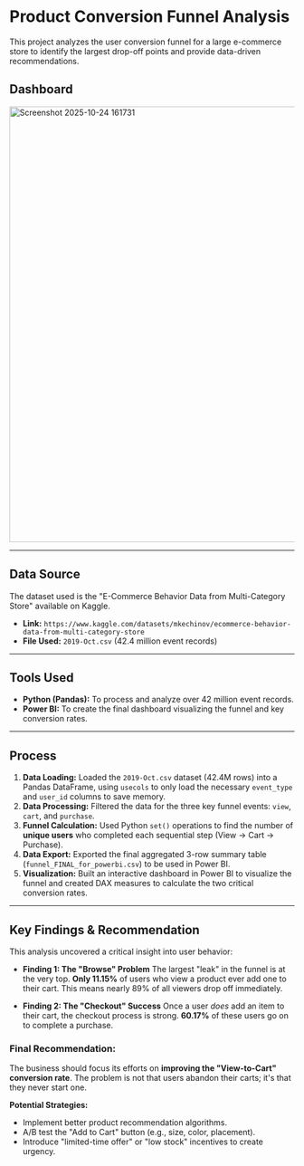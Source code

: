 # Product Conversion Funnel Analysis

This project analyzes the user conversion funnel for a large e-commerce store to identify the largest drop-off points and provide data-driven recommendations.

## Dashboard
<img width="1361" height="770" alt="Screenshot 2025-10-24 161731" src="https://github.com/user-attachments/assets/48734639-40b9-433e-b30e-ae6347e17ed5" />


---

## Data Source
The dataset used is the "E-Commerce Behavior Data from Multi-Category Store" available on Kaggle.
* **Link:** `https://www.kaggle.com/datasets/mkechinov/ecommerce-behavior-data-from-multi-category-store`
* **File Used:** `2019-Oct.csv` (42.4 million event records)

---

## Tools Used
* **Python (Pandas):** To process and analyze over 42 million event records.
* **Power BI:** To create the final dashboard visualizing the funnel and key conversion rates.

---

## Process
1.  **Data Loading:** Loaded the `2019-Oct.csv` dataset (42.4M rows) into a Pandas DataFrame, using `usecols` to only load the necessary `event_type` and `user_id` columns to save memory.
2.  **Data Processing:** Filtered the data for the three key funnel events: `view`, `cart`, and `purchase`.
3.  **Funnel Calculation:** Used Python `set()` operations to find the number of **unique users** who completed each sequential step (View -> Cart -> Purchase).
4.  **Data Export:** Exported the final aggregated 3-row summary table (`funnel_FINAL_for_powerbi.csv`) to be used in Power BI.
5.  **Visualization:** Built an interactive dashboard in Power BI to visualize the funnel and created DAX measures to calculate the two critical conversion rates.

---

## Key Findings & Recommendation

This analysis uncovered a critical insight into user behavior:

* **Finding 1: The "Browse" Problem**
    The largest "leak" in the funnel is at the very top. **Only 11.15%** of users who view a product ever add one to their cart. This means nearly 89% of all viewers drop off immediately.

* **Finding 2: The "Checkout" Success**
    Once a user *does* add an item to their cart, the checkout process is strong. **60.17%** of these users go on to complete a purchase.

### **Final Recommendation:**
The business should focus its efforts on **improving the "View-to-Cart" conversion rate**. The problem is not that users abandon their carts; it's that they never start one.

**Potential Strategies:**
* Implement better product recommendation algorithms.
* A/B test the "Add to Cart" button (e.g., size, color, placement).
* Introduce "limited-time offer" or "low stock" incentives to create urgency.

